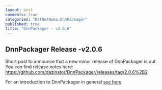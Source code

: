 ```yaml
---
layout: post
comments: true
categories: "DotNetNuke,DnnPackager"
published: true
title: "DnnPackager - v2.0.6"
---
```


## DnnPackager Release -v2.0.6

Short post to announce that a new minor release of DnnPackager is out. You can find release notes here: https://github.com/dazinator/DnnPackager/releases/tag/2.0.6%2B2

For an introduction to DnnPackager in general [see here](http://darrelltunnell.net/blog/2015/12/01/dnnpackager-getting-started/)
